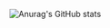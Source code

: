 ![Anurag's GitHub stats](https://github-readme-stats.vercel.app/api?username=sun'sID&show_icons=true&theme=radical)
